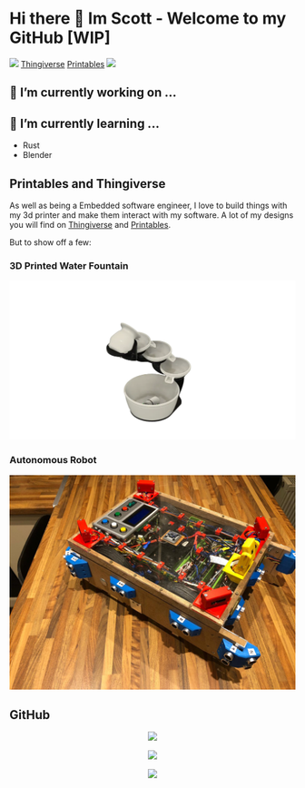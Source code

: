 # Hi there 👋 Im Scott - Welcome to my GitHub [WIP]

[![](https://img.shields.io/badge/LinkedIn-0077B5?style=for-the-badge&logo=linkedin&logoColor=whit)](https://www.linkedin.com/in/scott-gibb-ces/)
[Thingiverse](https://www.thingiverse.com/scottgibb/designs)
[Printables](https://www.printables.com/@ScottGibb_242109)
![](https://komarev.com/ghpvc/?username=scottgibb&color=red)

## 🔭 I’m currently working on ...

## 🌱 I’m currently learning ...

- Rust
- Blender

## Printables and Thingiverse

As well as being a Embedded software engineer, I love to build things with my 3d printer and make them interact with my software. A lot of my designs you will find on [Thingiverse]() and [Printables]().

But to show off a few:

### 3D Printed Water Fountain

![Water Fountain](img/water%20fountain.png)

### Autonomous Robot

![Autonomous Robot](img/autonomous%20robot.jpeg)

## GitHub

<center>
<p><img src="https://github-readme-stats.vercel.app/api?username=scottgibb&theme=gruvbox&show_icons=true&hide=issues,contribs" /></p>
<p><img src="https://github-readme-streak-stats.herokuapp.com?user=scottgibb&theme=gruvbox" width="700"/></p>
<p><img src="https://github-readme-stats.vercel.app/api/top-langs/?username=scottgibb&exclude_repo=Balena-Flask-React-TypeScript&layout=compact&langs_count=10&theme=gruvbox" /></p>
</center>
